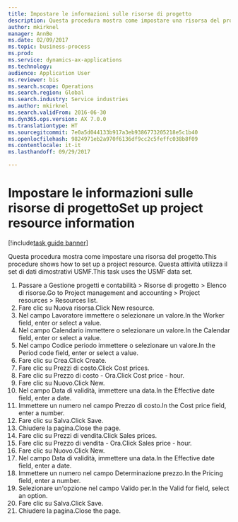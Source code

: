 ```yaml
--- 
title: Impostare le informazioni sulle risorse di progetto
description: Questa procedura mostra come impostare una risorsa del progetto.
author: mkirknel
manager: AnnBe
ms.date: 02/09/2017
ms.topic: business-process
ms.prod: 
ms.service: dynamics-ax-applications
ms.technology: 
audience: Application User
ms.reviewer: bis
ms.search.scope: Operations
ms.search.region: Global
ms.search.industry: Service industries
ms.author: mkirknel
ms.search.validFrom: 2016-06-30
ms.dyn365.ops.version: AX 7.0.0
ms.translationtype: HT
ms.sourcegitcommit: 7e0a5d044133b917a3eb9386773205218e5c1b40
ms.openlocfilehash: 9824971eb2a970f6136df9cc2c5feffc038b8f09
ms.contentlocale: it-it
ms.lasthandoff: 09/29/2017

---
```

# <a name="set-up-project-resource-information"></a><span data-ttu-id="3f815-103">Impostare le informazioni sulle risorse di progetto</span><span class="sxs-lookup"><span data-stu-id="3f815-103">Set up project resource information</span></span>

[!include[task guide banner](../../includes/task-guide-banner.md)]

<span data-ttu-id="3f815-104">Questa procedura mostra come impostare una risorsa del progetto.</span><span class="sxs-lookup"><span data-stu-id="3f815-104">This procedure shows how to set up a project resource.</span></span> <span data-ttu-id="3f815-105">Questa attività utilizza il set di dati dimostrativi USMF.</span><span class="sxs-lookup"><span data-stu-id="3f815-105">This task uses the USMF data set.</span></span>

1. <span data-ttu-id="3f815-106">Passare a Gestione progetti e contabilità > Risorse di progetto > Elenco di risorse.</span><span class="sxs-lookup"><span data-stu-id="3f815-106">Go to Project management and accounting > Project resources > Resources list.</span></span>
2. <span data-ttu-id="3f815-107">Fare clic su Nuova risorsa.</span><span class="sxs-lookup"><span data-stu-id="3f815-107">Click New resource.</span></span>
3. <span data-ttu-id="3f815-108">Nel campo Lavoratore immettere o selezionare un valore.</span><span class="sxs-lookup"><span data-stu-id="3f815-108">In the Worker field, enter or select a value.</span></span>
4. <span data-ttu-id="3f815-109">Nel campo Calendario immettere o selezionare un valore.</span><span class="sxs-lookup"><span data-stu-id="3f815-109">In the Calendar field, enter or select a value.</span></span>
5. <span data-ttu-id="3f815-110">Nel campo Codice periodo immettere o selezionare un valore.</span><span class="sxs-lookup"><span data-stu-id="3f815-110">In the Period code field, enter or select a value.</span></span>
6. <span data-ttu-id="3f815-111">Fare clic su Crea.</span><span class="sxs-lookup"><span data-stu-id="3f815-111">Click Create.</span></span>
7. <span data-ttu-id="3f815-112">Fare clic su Prezzi di costo.</span><span class="sxs-lookup"><span data-stu-id="3f815-112">Click Cost prices.</span></span>
8. <span data-ttu-id="3f815-113">Fare clic su Prezzo di costo - Ora.</span><span class="sxs-lookup"><span data-stu-id="3f815-113">Click Cost price - hour.</span></span>
9. <span data-ttu-id="3f815-114">Fare clic su Nuovo.</span><span class="sxs-lookup"><span data-stu-id="3f815-114">Click New.</span></span>
10. <span data-ttu-id="3f815-115">Nel campo Data di validità, immettere una data.</span><span class="sxs-lookup"><span data-stu-id="3f815-115">In the Effective date field, enter a date.</span></span>
11. <span data-ttu-id="3f815-116">Immettere un numero nel campo Prezzo di costo.</span><span class="sxs-lookup"><span data-stu-id="3f815-116">In the Cost price field, enter a number.</span></span>
12. <span data-ttu-id="3f815-117">Fare clic su Salva.</span><span class="sxs-lookup"><span data-stu-id="3f815-117">Click Save.</span></span>
13. <span data-ttu-id="3f815-118">Chiudere la pagina.</span><span class="sxs-lookup"><span data-stu-id="3f815-118">Close the page.</span></span>
14. <span data-ttu-id="3f815-119">Fare clic su Prezzi di vendita.</span><span class="sxs-lookup"><span data-stu-id="3f815-119">Click Sales prices.</span></span>
15. <span data-ttu-id="3f815-120">Fare clic su Prezzo di vendita - Ora.</span><span class="sxs-lookup"><span data-stu-id="3f815-120">Click Sales price - hour.</span></span>
16. <span data-ttu-id="3f815-121">Fare clic su Nuovo.</span><span class="sxs-lookup"><span data-stu-id="3f815-121">Click New.</span></span>
17. <span data-ttu-id="3f815-122">Nel campo Data di validità, immettere una data.</span><span class="sxs-lookup"><span data-stu-id="3f815-122">In the Effective date field, enter a date.</span></span>
18. <span data-ttu-id="3f815-123">Immettere un numero nel campo Determinazione prezzo.</span><span class="sxs-lookup"><span data-stu-id="3f815-123">In the Pricing field, enter a number.</span></span>
19. <span data-ttu-id="3f815-124">Selezionare un'opzione nel campo Valido per.</span><span class="sxs-lookup"><span data-stu-id="3f815-124">In the Valid for field, select an option.</span></span>
20. <span data-ttu-id="3f815-125">Fare clic su Salva.</span><span class="sxs-lookup"><span data-stu-id="3f815-125">Click Save.</span></span>
21. <span data-ttu-id="3f815-126">Chiudere la pagina.</span><span class="sxs-lookup"><span data-stu-id="3f815-126">Close the page.</span></span>


